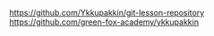 https://github.com/Ykkupakkin/git-lesson-repository
https://github.com/green-fox-academy/ykkupakkin

